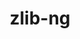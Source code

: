 ---
title: "zlib-ng"
layout: cache
categories: [package, v0.22.0]
meta: {"versions": ["2.0.7", "2.1.6"], "compilers": ["apple-clang@=15.0.0", "cce@=15.0.1", "clang@=14.0.0", "gcc@=10.2.1", "gcc@=10.3.0", "gcc@=10.5.0", "gcc@=11.1.0", "gcc@=11.4.0", "gcc@=12.3.0", "gcc@=7.3.1", "gcc@=7.5.0", "gcc@=9.4.0", "oneapi@=2023.2.0", "oneapi@=2024.0.0"], "oss": ["amzn2", "centos7", "rhel8", "sle_hpc15", "ubuntu18.04", "ubuntu20.04", "ubuntu22.04", "ventura"], "platforms": ["darwin", "linux"], "targets": ["aarch64", "neoverse_n1", "neoverse_v1", "neoverse_v2", "ppc64le", "x86_64_v3", "x86_64_v4", "zen4"], "stacks": ["aws-isc", "aws-isc-aarch64", "aws-pcluster-neoverse_v1", "aws-pcluster-x86_64_v4", "build_systems", "data-vis-sdk", "developer-tools", "developer-tools-manylinux2014", "e4s", "e4s-cray-rhel", "e4s-cray-sles", "e4s-neoverse-v2", "e4s-neoverse_v1", "e4s-oneapi", "e4s-power", "e4s-rocm-external", "ml-darwin-aarch64-mps", "ml-linux-x86_64-cpu", "ml-linux-x86_64-cuda", "radiuss", "radiuss-aws", "radiuss-aws-aarch64", "root", "tutorial"], "num_specs": 24, "num_specs_by_stack": {"root": 24, "ml-darwin-aarch64-mps": 1, "radiuss-aws-aarch64": 2, "aws-isc-aarch64": 2, "radiuss-aws": 1, "aws-isc": 1, "aws-pcluster-neoverse_v1": 2, "e4s-cray-rhel": 1, "developer-tools-manylinux2014": 1, "aws-pcluster-x86_64_v4": 2, "developer-tools": 1, "radiuss": 1, "build_systems": 1, "e4s-cray-sles": 1, "e4s-power": 1, "data-vis-sdk": 1, "e4s-neoverse_v1": 1, "e4s-neoverse-v2": 1, "ml-linux-x86_64-cpu": 1, "tutorial": 7, "e4s-rocm-external": 1, "e4s": 1, "ml-linux-x86_64-cuda": 1, "e4s-oneapi": 1}}
spec_details: [{"hash": "gupz2crim2jetppx3b5jawmlyo57np4b", "compiler": "apple-clang@=15.0.0", "versions": ["2.1.6"], "os": "ventura", "platform": "darwin", "target": "aarch64", "variants": ["build_system=autotools", "+compat", "+new_strategies", "+opt", "+pic", "+shared"], "stacks": ["root", "ml-darwin-aarch64-mps"], "size": "-", "tarball": "https://binaries.spack.io/v0.22.0/build_cache/darwin-ventura-aarch64/apple-clang-15.0.0/zlib-ng-2.1.6/darwin-ventura-aarch64-apple-clang-15.0.0-zlib-ng-2.1.6-gupz2crim2jetppx3b5jawmlyo57np4b.spack"}, {"hash": "twb2r5tdw2qareeiyrz4ffgmsbdjgdvf", "compiler": "gcc@=7.3.1", "versions": ["2.1.6"], "os": "amzn2", "platform": "linux", "target": "aarch64", "variants": ["build_system=autotools", "+compat", "+new_strategies", "+opt", "+pic", "+shared"], "stacks": ["root", "radiuss-aws-aarch64", "aws-isc-aarch64"], "size": "-", "tarball": "https://binaries.spack.io/v0.22.0/build_cache/linux-amzn2-aarch64/gcc-7.3.1/zlib-ng-2.1.6/linux-amzn2-aarch64-gcc-7.3.1-zlib-ng-2.1.6-twb2r5tdw2qareeiyrz4ffgmsbdjgdvf.spack"}, {"hash": "imp66brpaibvdsis67szce5djrweopvx", "compiler": "gcc@=7.3.1", "versions": ["2.1.6"], "os": "amzn2", "platform": "linux", "target": "x86_64_v3", "variants": ["build_system=autotools", "+compat", "+new_strategies", "+opt", "+pic", "+shared"], "stacks": ["root", "radiuss-aws", "aws-isc"], "size": "-", "tarball": "https://binaries.spack.io/v0.22.0/build_cache/linux-amzn2-x86_64_v3/gcc-7.3.1/zlib-ng-2.1.6/linux-amzn2-x86_64_v3-gcc-7.3.1-zlib-ng-2.1.6-imp66brpaibvdsis67szce5djrweopvx.spack"}, {"hash": "6e3hrcnuke4v4hti6uiw4nghxj4obtcw", "compiler": "gcc@=7.3.1", "versions": ["2.1.6"], "os": "amzn2", "platform": "linux", "target": "neoverse_n1", "variants": ["build_system=autotools", "+compat", "+new_strategies", "+opt", "+pic", "+shared"], "stacks": ["root", "radiuss-aws-aarch64", "aws-isc-aarch64"], "size": "-", "tarball": "https://binaries.spack.io/v0.22.0/build_cache/linux-amzn2-neoverse_n1/gcc-7.3.1/zlib-ng-2.1.6/linux-amzn2-neoverse_n1-gcc-7.3.1-zlib-ng-2.1.6-6e3hrcnuke4v4hti6uiw4nghxj4obtcw.spack"}, {"hash": "dz6x2uro7b7mwlldxy3mtmlehrok4lcw", "compiler": "gcc@=12.3.0", "versions": ["2.1.6"], "os": "amzn2", "platform": "linux", "target": "neoverse_n1", "variants": ["build_system=autotools", "+compat", "+new_strategies", "+opt", "+pic", "+shared"], "stacks": ["root", "aws-pcluster-neoverse_v1"], "size": "-", "tarball": "https://binaries.spack.io/v0.22.0/build_cache/linux-amzn2-neoverse_n1/gcc-12.3.0/zlib-ng-2.1.6/linux-amzn2-neoverse_n1-gcc-12.3.0-zlib-ng-2.1.6-dz6x2uro7b7mwlldxy3mtmlehrok4lcw.spack"}, {"hash": "h6tiemmm7dfhbmqoef5wm5ym7bmw4bqq", "compiler": "gcc@=12.3.0", "versions": ["2.1.6"], "os": "amzn2", "platform": "linux", "target": "neoverse_v1", "variants": ["build_system=autotools", "+compat", "+new_strategies", "+opt", "+pic", "+shared"], "stacks": ["root", "aws-pcluster-neoverse_v1"], "size": "-", "tarball": "https://binaries.spack.io/v0.22.0/build_cache/linux-amzn2-neoverse_v1/gcc-12.3.0/zlib-ng-2.1.6/linux-amzn2-neoverse_v1-gcc-12.3.0-zlib-ng-2.1.6-h6tiemmm7dfhbmqoef5wm5ym7bmw4bqq.spack"}, {"hash": "ahochu27ve53yrkr7hy25a4ydt5hbej2", "compiler": "cce@=15.0.1", "versions": ["2.1.6"], "os": "rhel8", "platform": "linux", "target": "zen4", "variants": ["build_system=autotools", "+compat", "+new_strategies", "+opt", "+pic", "+shared"], "stacks": ["root", "e4s-cray-rhel"], "size": "-", "tarball": "https://binaries.spack.io/v0.22.0/build_cache/linux-rhel8-zen4/cce-15.0.1/zlib-ng-2.1.6/linux-rhel8-zen4-cce-15.0.1-zlib-ng-2.1.6-ahochu27ve53yrkr7hy25a4ydt5hbej2.spack"}, {"hash": "leuwjfvddomrdufajy3xfjcfwmew6wff", "compiler": "gcc@=10.2.1", "versions": ["2.1.6"], "os": "centos7", "platform": "linux", "target": "x86_64_v3", "variants": ["build_system=autotools", "+compat", "+new_strategies", "+opt", "+pic", "+shared"], "stacks": ["root", "developer-tools-manylinux2014"], "size": "-", "tarball": "https://binaries.spack.io/v0.22.0/build_cache/linux-centos7-x86_64_v3/gcc-10.2.1/zlib-ng-2.1.6/linux-centos7-x86_64_v3-gcc-10.2.1-zlib-ng-2.1.6-leuwjfvddomrdufajy3xfjcfwmew6wff.spack"}, {"hash": "v6wio25yuzpyva443pugfukdwd3boiuk", "compiler": "oneapi@=2023.2.0", "versions": ["2.1.6"], "os": "amzn2", "platform": "linux", "target": "x86_64_v3", "variants": ["build_system=autotools", "+compat", "+new_strategies", "+opt", "+pic", "+shared"], "stacks": ["aws-pcluster-x86_64_v4", "root"], "size": "-", "tarball": "https://binaries.spack.io/v0.22.0/build_cache/linux-amzn2-x86_64_v3/oneapi-2023.2.0/zlib-ng-2.1.6/linux-amzn2-x86_64_v3-oneapi-2023.2.0-zlib-ng-2.1.6-v6wio25yuzpyva443pugfukdwd3boiuk.spack"}, {"hash": "7nw5zfujtqstxixqsu4zpfhgkhznr7j4", "compiler": "oneapi@=2023.2.0", "versions": ["2.1.6"], "os": "amzn2", "platform": "linux", "target": "x86_64_v4", "variants": ["build_system=autotools", "+compat", "+new_strategies", "+opt", "+pic", "+shared"], "stacks": ["aws-pcluster-x86_64_v4", "root"], "size": "-", "tarball": "https://binaries.spack.io/v0.22.0/build_cache/linux-amzn2-x86_64_v4/oneapi-2023.2.0/zlib-ng-2.1.6/linux-amzn2-x86_64_v4-oneapi-2023.2.0-zlib-ng-2.1.6-7nw5zfujtqstxixqsu4zpfhgkhznr7j4.spack"}, {"hash": "sp4y6abyivcnvzhmdo4mmcmxak4nvl76", "compiler": "gcc@=7.5.0", "versions": ["2.1.6"], "os": "ubuntu18.04", "platform": "linux", "target": "x86_64_v3", "variants": ["build_system=autotools", "+compat", "+new_strategies", "+opt", "+pic", "+shared"], "stacks": ["root", "developer-tools", "radiuss", "build_systems"], "size": "-", "tarball": "https://binaries.spack.io/v0.22.0/build_cache/linux-ubuntu18.04-x86_64_v3/gcc-7.5.0/zlib-ng-2.1.6/linux-ubuntu18.04-x86_64_v3-gcc-7.5.0-zlib-ng-2.1.6-sp4y6abyivcnvzhmdo4mmcmxak4nvl76.spack"}, {"hash": "2d4oexjdstewai47iqzrehu5sddi73uu", "compiler": "gcc@=10.3.0", "versions": ["2.1.6"], "os": "sle_hpc15", "platform": "linux", "target": "x86_64_v4", "variants": ["build_system=autotools", "+compat", "+new_strategies", "+opt", "+pic", "+shared"], "stacks": ["root", "e4s-cray-sles"], "size": "-", "tarball": "https://binaries.spack.io/v0.22.0/build_cache/linux-sle_hpc15-x86_64_v4/gcc-10.3.0/zlib-ng-2.1.6/linux-sle_hpc15-x86_64_v4-gcc-10.3.0-zlib-ng-2.1.6-2d4oexjdstewai47iqzrehu5sddi73uu.spack"}, {"hash": "d2455uucihnslhbwfb6zlnugtooegsro", "compiler": "gcc@=9.4.0", "versions": ["2.1.6"], "os": "ubuntu20.04", "platform": "linux", "target": "ppc64le", "variants": ["build_system=autotools", "+compat", "+new_strategies", "+opt", "+pic", "+shared"], "stacks": ["root", "e4s-power"], "size": "-", "tarball": "https://binaries.spack.io/v0.22.0/build_cache/linux-ubuntu20.04-ppc64le/gcc-9.4.0/zlib-ng-2.1.6/linux-ubuntu20.04-ppc64le-gcc-9.4.0-zlib-ng-2.1.6-d2455uucihnslhbwfb6zlnugtooegsro.spack"}, {"hash": "ads7byyselwnbum7qq2htngyj7zstp2h", "compiler": "gcc@=11.1.0", "versions": ["2.1.6"], "os": "ubuntu20.04", "platform": "linux", "target": "x86_64_v3", "variants": ["build_system=autotools", "+compat", "+new_strategies", "+opt", "+pic", "+shared"], "stacks": ["root", "data-vis-sdk"], "size": "-", "tarball": "https://binaries.spack.io/v0.22.0/build_cache/linux-ubuntu20.04-x86_64_v3/gcc-11.1.0/zlib-ng-2.1.6/linux-ubuntu20.04-x86_64_v3-gcc-11.1.0-zlib-ng-2.1.6-ads7byyselwnbum7qq2htngyj7zstp2h.spack"}, {"hash": "yilkvbstgagk5hw4bid3kyzpffzrkt55", "compiler": "gcc@=11.4.0", "versions": ["2.1.6"], "os": "ubuntu22.04", "platform": "linux", "target": "neoverse_v1", "variants": ["build_system=autotools", "+compat", "+new_strategies", "+opt", "+pic", "+shared"], "stacks": ["root", "e4s-neoverse_v1"], "size": "-", "tarball": "https://binaries.spack.io/v0.22.0/build_cache/linux-ubuntu22.04-neoverse_v1/gcc-11.4.0/zlib-ng-2.1.6/linux-ubuntu22.04-neoverse_v1-gcc-11.4.0-zlib-ng-2.1.6-yilkvbstgagk5hw4bid3kyzpffzrkt55.spack"}, {"hash": "3hzgehnoob3jriibvn74rxdrrpfvusjq", "compiler": "gcc@=11.4.0", "versions": ["2.1.6"], "os": "ubuntu22.04", "platform": "linux", "target": "neoverse_v2", "variants": ["build_system=autotools", "+compat", "+new_strategies", "+opt", "+pic", "+shared"], "stacks": ["e4s-neoverse-v2", "root"], "size": "-", "tarball": "https://binaries.spack.io/v0.22.0/build_cache/linux-ubuntu22.04-neoverse_v2/gcc-11.4.0/zlib-ng-2.1.6/linux-ubuntu22.04-neoverse_v2-gcc-11.4.0-zlib-ng-2.1.6-3hzgehnoob3jriibvn74rxdrrpfvusjq.spack"}, {"hash": "xqtp62nft6pt5slbdljucwnkl5fxd6x4", "compiler": "gcc@=11.4.0", "versions": ["2.1.6"], "os": "ubuntu22.04", "platform": "linux", "target": "x86_64_v3", "variants": ["build_system=autotools", "+compat", "+new_strategies", "+opt", "+pic", "+shared"], "stacks": ["ml-linux-x86_64-cpu", "tutorial", "root", "e4s-rocm-external", "e4s", "ml-linux-x86_64-cuda"], "size": "-", "tarball": "https://binaries.spack.io/v0.22.0/build_cache/linux-ubuntu22.04-x86_64_v3/gcc-11.4.0/zlib-ng-2.1.6/linux-ubuntu22.04-x86_64_v3-gcc-11.4.0-zlib-ng-2.1.6-xqtp62nft6pt5slbdljucwnkl5fxd6x4.spack"}, {"hash": "4ffssvw7dlnznkyvpecvw4tooizorfkr", "compiler": "clang@=14.0.0", "versions": ["2.0.7"], "os": "ubuntu22.04", "platform": "linux", "target": "x86_64_v3", "variants": ["build_system=autotools", "+compat", "+new_strategies", "+opt", "+pic", "+shared"], "stacks": ["tutorial", "root"], "size": "-", "tarball": "https://binaries.spack.io/v0.22.0/build_cache/linux-ubuntu22.04-x86_64_v3/clang-14.0.0/zlib-ng-2.0.7/linux-ubuntu22.04-x86_64_v3-clang-14.0.0-zlib-ng-2.0.7-4ffssvw7dlnznkyvpecvw4tooizorfkr.spack"}, {"hash": "2wtyhbql33lcbihphdxwddookvagof6l", "compiler": "gcc@=10.5.0", "versions": ["2.1.6"], "os": "ubuntu22.04", "platform": "linux", "target": "x86_64_v3", "variants": ["build_system=autotools", "+compat", "+new_strategies", "+opt", "+pic", "+shared"], "stacks": ["tutorial", "root"], "size": "-", "tarball": "https://binaries.spack.io/v0.22.0/build_cache/linux-ubuntu22.04-x86_64_v3/gcc-10.5.0/zlib-ng-2.1.6/linux-ubuntu22.04-x86_64_v3-gcc-10.5.0-zlib-ng-2.1.6-2wtyhbql33lcbihphdxwddookvagof6l.spack"}, {"hash": "tzedx4jhu5vzbwh7fh4xiyvndmwy4maq", "compiler": "clang@=14.0.0", "versions": ["2.1.6"], "os": "ubuntu22.04", "platform": "linux", "target": "x86_64_v3", "variants": ["build_system=autotools", "+compat", "+new_strategies", "+opt", "+pic", "+shared"], "stacks": ["tutorial", "root"], "size": "-", "tarball": "https://binaries.spack.io/v0.22.0/build_cache/linux-ubuntu22.04-x86_64_v3/clang-14.0.0/zlib-ng-2.1.6/linux-ubuntu22.04-x86_64_v3-clang-14.0.0-zlib-ng-2.1.6-tzedx4jhu5vzbwh7fh4xiyvndmwy4maq.spack"}, {"hash": "5bbqtrncm2e3xq5kafqvyyhsu3f5lk3f", "compiler": "oneapi@=2024.0.0", "versions": ["2.1.6"], "os": "ubuntu22.04", "platform": "linux", "target": "x86_64_v3", "variants": ["build_system=autotools", "+compat", "+new_strategies", "+opt", "+pic", "+shared"], "stacks": ["root", "e4s-oneapi"], "size": "-", "tarball": "https://binaries.spack.io/v0.22.0/build_cache/linux-ubuntu22.04-x86_64_v3/oneapi-2024.0.0/zlib-ng-2.1.6/linux-ubuntu22.04-x86_64_v3-oneapi-2024.0.0-zlib-ng-2.1.6-5bbqtrncm2e3xq5kafqvyyhsu3f5lk3f.spack"}, {"hash": "6bhcy7746dslww56qov4muqsyikm3fgs", "compiler": "gcc@=11.4.0", "versions": ["2.0.7"], "os": "ubuntu22.04", "platform": "linux", "target": "x86_64_v3", "variants": ["build_system=autotools", "+compat", "+new_strategies", "+opt", "+pic", "+shared"], "stacks": ["tutorial", "root"], "size": "-", "tarball": "https://binaries.spack.io/v0.22.0/build_cache/linux-ubuntu22.04-x86_64_v3/gcc-11.4.0/zlib-ng-2.0.7/linux-ubuntu22.04-x86_64_v3-gcc-11.4.0-zlib-ng-2.0.7-6bhcy7746dslww56qov4muqsyikm3fgs.spack"}, {"hash": "dbx6km5h4gmz43zwulyopdlp7eg3s6hj", "compiler": "gcc@=11.4.0", "versions": ["2.0.7"], "os": "ubuntu22.04", "platform": "linux", "target": "x86_64_v3", "variants": ["build_system=autotools", "+compat", "+new_strategies", "+opt", "+pic", "+shared"], "stacks": ["tutorial", "root"], "size": "-", "tarball": "https://binaries.spack.io/v0.22.0/build_cache/linux-ubuntu22.04-x86_64_v3/gcc-11.4.0/zlib-ng-2.0.7/linux-ubuntu22.04-x86_64_v3-gcc-11.4.0-zlib-ng-2.0.7-dbx6km5h4gmz43zwulyopdlp7eg3s6hj.spack"}, {"hash": "klmqckvaegntcydjnzuir2dw5edpkayt", "compiler": "gcc@=12.3.0", "versions": ["2.1.6"], "os": "ubuntu22.04", "platform": "linux", "target": "x86_64_v3", "variants": ["build_system=autotools", "+compat", "+new_strategies", "+opt", "+pic", "+shared"], "stacks": ["tutorial", "root"], "size": "-", "tarball": "https://binaries.spack.io/v0.22.0/build_cache/linux-ubuntu22.04-x86_64_v3/gcc-12.3.0/zlib-ng-2.1.6/linux-ubuntu22.04-x86_64_v3-gcc-12.3.0-zlib-ng-2.1.6-klmqckvaegntcydjnzuir2dw5edpkayt.spack"}]
---